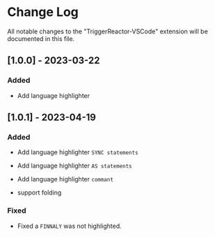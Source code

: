 # Change Log

All notable changes to the "TriggerReactor-VSCode" extension will be documented in this file.

## [1.0.0] - 2023-03-22

### Added

- Add language highlighter

## [1.0.1] - 2023-04-19

### Added

- Add language highlighter `SYNC statements`
- Add language highlighter `AS statements`
- Add language highlighter `commant`

- support folding

### Fixed

- Fixed a `FINNALY` was not highlighted.
